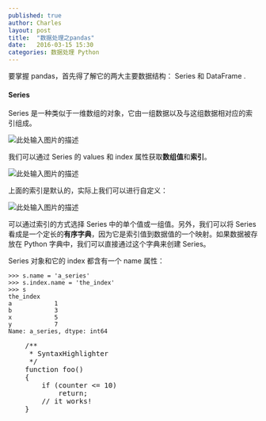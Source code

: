 ```yaml
---
published: true
author: Charles
layout: post
title:  "数据处理之pandas"
date:   2016-03-15 15:30
categories: 数据处理 Python
---
```


要掌握 pandas，首先得了解它的两大主要数据结构： Series 和 DataFrame .

#### Series
Series 是一种类似于一维数组的对象，它由一组数据以及与这组数据相对应的索引组成。

![此处输入图片的描述][1]

我们可以通过 Series 的 values 和 index 属性获取**数组值**和**索引**。

![此处输入图片的描述][2]

上面的索引是默认的，实际上我们可以进行自定义：

![此处输入图片的描述][3]

可以通过索引的方式选择 Series 中的单个值或一组值。另外，我们可以将 Series 看成是一个定长的**有序字典**，因为它是索引值到数据值的一个映射。如果数据被存放在 Python 字典中，我们可以直接通过这个字典来创建 Series。

Series 对象和它的 index 都含有一个 name 属性：

    >>> s.name = 'a_series'
    >>> s.index.name = 'the_index'
    >>> s
    the_index
    a            1
    b            3
    x            5
    y            7
    Name: a_series, dtype: int64

<pre class="brush: js">
    /**
     * SyntaxHighlighter
     */
    function foo()
    {
        if (counter <= 10)
            return;
        // it works!
    }
</pre>

  [1]: http://7xjbdi.com1.z0.glb.clouddn.com/31102.png
  [2]: http://7xjbdi.com1.z0.glb.clouddn.com/31103.png
  [3]: http://7xjbdi.com1.z0.glb.clouddn.com/31104.png